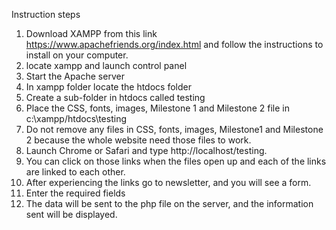 Instruction steps

1. Download XAMPP from this link https://www.apachefriends.org/index.html and follow the instructions to install on your computer.
2. locate xampp and launch control panel
3. Start the Apache server
4. In xampp folder locate the htdocs folder
5. Create a sub-folder in htdocs called testing
6. Place the CSS, fonts, images, Milestone 1 and  Milestone 2  file in c:\xampp/htdocs\testing
7. Do not remove any files in CSS, fonts, images, Milestone1 and Milestone 2 because the  whole website need those files to work.
8. Launch Chrome or Safari and type http://localhost/testing.
9. You can click on those links when the files open up and each of the links are linked to each other.
10. After experiencing the links go to newsletter, and you will see a form.
11. Enter the required fields
12. The data will be sent to the php file on the server, and the information sent will be displayed.